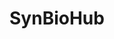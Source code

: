 ---
# Display name
title: SynBioHub

# Username (this should match the folder name)
authors:
- SynBioHub

#Author Names (alternative spellings etc)
names:
- SynBioHub

#Link to this when clicking on tool icons
toolurl: https://synbiohub.org/

# Is this the primary user of the site?
superuser: false

projects:
- SynBioHub is a Web-based repository for synthetic biology, enabling users to browse, upload, and share synthetic biology designs.

# Short bio (displayed in user profile at end of posts)
# bio: My research interests include distributed robotics, mobile computing and programmable matter.

# Social/Academic Networking
# For available icons, see: https://sourcethemes.com/academic/docs/page-builder/#icons
#   For an email link, use "fas" icon pack, "envelope" icon, and a link in the
#   form "mailto:your-email@example.com" or "#contact" for contact widget.
social:
- icon: star
  icon_pack: fas
  link: https://synbiohub.org/
- icon: docker
  icon_pack: fab
  link: https://hub.docker.com/r/synbiohub/synbiohub
- icon: github
  icon_pack: fab
  link: https://github.com/SynBioHub/synbiohub
- icon: file-alt
  icon_pack: fas
  link: https://synbiohub.github.io/


# Organizational groups that you belong to (for People widget)
#   Set this to `[]` or comment out if you are not using People widget.
user_groups:
- Tools

research_area: true

research_area_tags:
- SBOL
- SynBioHub
---